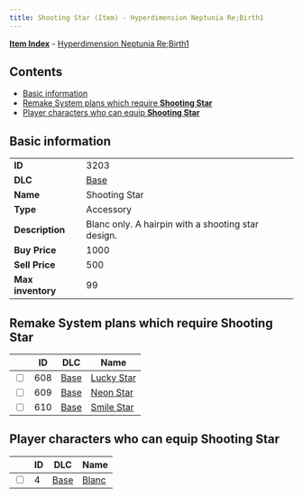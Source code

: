```yaml
---
title: Shooting Star (Item) - Hyperdimension Neptunia Re;Birth1
---
```


[**Item Index**](/neptunia/rb1/item/index.html) - [Hyperdimension Neptunia Re;Birth1](/neptunia/rb1)

## Contents

- [Basic information](#basic-information)
- [Remake System plans which require **Shooting Star**](#remake-system-plans-which-require-shooting-star)
- [Player characters who can equip **Shooting Star**](#player-characters-who-can-equip-shooting-star)
## Basic information

|   |   |
| -- | -- |
| **ID** | 3203 |
| **DLC** | [Base](/neptunia/rb1/dlc/1-base.html) |
| **Name** | Shooting Star |
| **Type** | Accessory |
| **Description** | Blanc only. A hairpin with a shooting star design. |
| **Buy Price** | 1000 |
| **Sell Price** | 500 |
| **Max inventory** | 99 |


## Remake System plans which require **Shooting Star**

|    | ID | DLC | Name |
| -- | -- | --- | ---- |
| <input type="checkbox" id="rb1-quest-1-608" class="trackbox" /> | 608 | [Base](/neptunia/rb1/dlc/1-base.html) | [Lucky Star](/neptunia/rb1/quest/1-608-lucky-star.html) |
| <input type="checkbox" id="rb1-quest-1-609" class="trackbox" /> | 609 | [Base](/neptunia/rb1/dlc/1-base.html) | [Neon Star](/neptunia/rb1/quest/1-609-neon-star.html) |
| <input type="checkbox" id="rb1-quest-1-610" class="trackbox" /> | 610 | [Base](/neptunia/rb1/dlc/1-base.html) | [Smile Star](/neptunia/rb1/quest/1-610-smile-star.html) |


## Player characters who can equip **Shooting Star**

|    | ID | DLC | Name |
| -- | -- | --- | ---- |
| <input type="checkbox" id="rb1-player-1-4" class="trackbox" /> | 4 | [Base](/neptunia/rb1/dlc/1-base.html) | [Blanc](/neptunia/rb1/player/1-4-blanc.html) |
